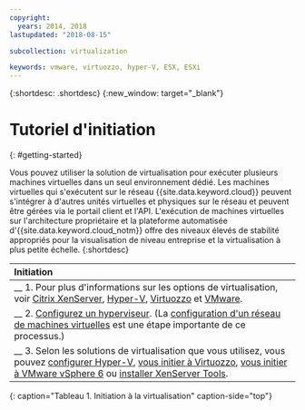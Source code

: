 ```yaml
---
copyright:
  years: 2014, 2018
lastupdated: "2018-08-15"

subcollection: virtualization

keywords: vmware, virtuozzo, hyper-V, ESX, ESXi
---
```


{:shortdesc: .shortdesc}
{:new_window: target="_blank"}

# Tutoriel d'initiation 
{: #getting-started}

Vous pouvez utiliser la solution de virtualisation pour exécuter plusieurs machines virtuelles dans un seul environnement dédié. Les machines virtuelles qui s'exécutent sur le réseau {{site.data.keyword.cloud}} peuvent s'intégrer à d'autres unités virtuelles et physiques sur le réseau et peuvent être gérées via le portail client et l'API. L'exécution de machines virtuelles sur l'architecture propriétaire et la plateforme automatisée d'{{site.data.keyword.cloud_notm}} offre des niveaux élevés de stabilité appropriés pour la visualisation de niveau entreprise et la virtualisation à plus petite échelle.
{:shortdesc}

| Initiation        |
|:------------------|
| __ 1. Pour plus d'informations sur les options de virtualisation, voir [Citrix XenServer](/docs/infrastructure/virtualization?topic=Virtualization-what-is-citrix-xenserver-), [Hyper-V](/docs/infrastructure/virtualization?topic=Virtualization-what-is-hyper-v-), [Virtuozzo](/docs/infrastructure/virtualization?topic=Virtualization-what-is-virtuozzo-) et [VMware](/docs/infrastructure/vmware?topic=VMware-getting-started). |
| __ 2. [Configurez un hyperviseur](/docs/infrastructure/virtualization?topic=Virtualization-setting-up-a-hypervisor). (La [configuration d'un réseau de machines virtuelles](/docs/infrastructure/virtualization?topic=Virtualization-setting-up-a-virtual-machine-network) est une étape importante de ce processus.)|
| __ 3. Selon les solutions de virtualisation que vous utilisez, vous pouvez [configurer Hyper-V](/docs/infrastructure/virtualization?topic=Virtualization-setting-up-hyper-v), [vous initier à Virtuozzo](/docs/infrastructure/virtualization?topic=Virtualization-getting-started-with-virtuozzo), [vous initier à VMware vSphere 6](/docs/infrastructure/vmware?topic=VMware-vmware-getting-started#vmware-getting-started) ou [installer XenServer Tools](/docs/infrastructure/virtualization?topic=Virtualization-installing-xenserver-tools-when-using-linux). |
{: caption="Tableau 1. Initiation à la virtualisation" caption-side="top"}

